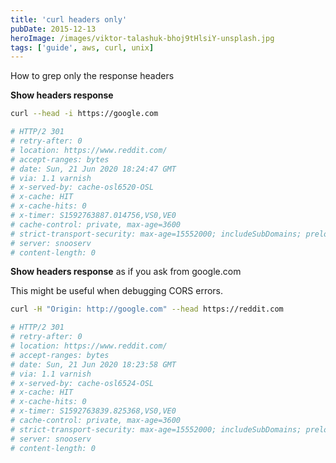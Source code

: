 ```yaml
---
title: 'curl headers only'
pubDate: 2015-12-13
heroImage: /images/viktor-talashuk-bhoj9tHlsiY-unsplash.jpg
tags: ['guide', aws, curl, unix]
---
```


How to grep only the response headers

**Show headers response**

```bash
curl --head -i https://google.com

# HTTP/2 301
# retry-after: 0
# location: https://www.reddit.com/
# accept-ranges: bytes
# date: Sun, 21 Jun 2020 18:24:47 GMT
# via: 1.1 varnish
# x-served-by: cache-osl6520-OSL
# x-cache: HIT
# x-cache-hits: 0
# x-timer: S1592763887.014756,VS0,VE0
# cache-control: private, max-age=3600
# strict-transport-security: max-age=15552000; includeSubDomains; preload
# server: snooserv
# content-length: 0
```

**Show headers response** as if you ask from google.com

This might be useful when debugging CORS errors.

```bash
curl -H "Origin: http://google.com" --head https://reddit.com

# HTTP/2 301
# retry-after: 0
# location: https://www.reddit.com/
# accept-ranges: bytes
# date: Sun, 21 Jun 2020 18:23:58 GMT
# via: 1.1 varnish
# x-served-by: cache-osl6524-OSL
# x-cache: HIT
# x-cache-hits: 0
# x-timer: S1592763839.825368,VS0,VE0
# cache-control: private, max-age=3600
# strict-transport-security: max-age=15552000; includeSubDomains; preload
# server: snooserv
# content-length: 0
```
